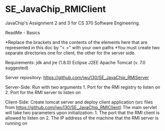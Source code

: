 # SE_JavaChip_RMIClient
JavaChip's Assignment 2 and 3 for CS 370 Software Engineering.  

ReadMe - Basics

*Replace the brackets and the contents of the elements here that are represented in this doc by "< >" with your own paths
*You must create two separate directories one for client, the other for the server side.

Requirements:
    jdk and jre (1.8.0)
    Eclipse J2EE
    Apache Tomcat (v. 7.0 suggested)

Server repository: https://github.com/jwu130/SE_JavaChip_RMIServer

Server-Side:
    Run with two arguments
        1. Port for the RMI registry to listen on
        2. Port for the RMI server to listen on

Client-Side:
    Create tomcat server and deploy client application  (src files from https://github.com/jwu130/SE_JavaChip_RMIClient)
        The main servlet will take two parameters upon initialization:
            1. The port that the RMI client is allowed to listen on
            2. The IP address of the machine that the RMI server is running on
